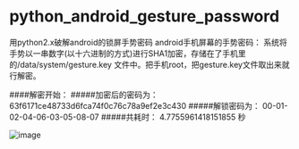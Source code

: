# python_android_gesture_password
用python2.x破解android的锁屏手势密码
android手机屏幕的手势密码：
系统将手势以一串数字(以十六进制的方式)进行SHA1加密，存储在了手机里的/data/system/gesture.key 文件中。把手机root，把gesture.key文件取出来就行解密。

####解密开始：
#####加密后的密码为：63f6171ce48733d6fca74f0c76c78a9ef2e3c430
#####解锁密码为： 00-01-02-04-06-03-05-08-07
#####共耗时： 4.7755961418151855 秒

![image](https://github.com/Tim9Liu9/python_android_gesture_password/blob/master/gesture_jpg.png)
